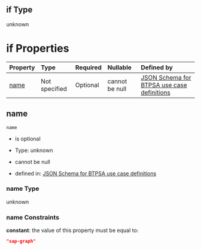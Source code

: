 ## if Type

unknown

# if Properties

| Property      | Type          | Required | Nullable       | Defined by                                                                                                                                                                                                          |
| :------------ | :------------ | :------- | :------------- | :------------------------------------------------------------------------------------------------------------------------------------------------------------------------------------------------------------------ |
| [name](#name) | Not specified | Optional | cannot be null | [JSON Schema for BTPSA use case definitions](btpsa-usecase-properties-services-items-allof-1-then-allof-109-if-properties-name.md "undefined#/properties/services/items/allOf/1/then/allOf/109/if/properties/name") |

## name



`name`

*   is optional

*   Type: unknown

*   cannot be null

*   defined in: [JSON Schema for BTPSA use case definitions](btpsa-usecase-properties-services-items-allof-1-then-allof-109-if-properties-name.md "undefined#/properties/services/items/allOf/1/then/allOf/109/if/properties/name")

### name Type

unknown

### name Constraints

**constant**: the value of this property must be equal to:

```json
"sap-graph"
```
